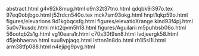 abstract.html
g4v92k8mug.html
o9n32t37tno.html
qdqbk9i397o.tex
97eq0objbgo.html
j52rdcn540o.tex
mck7sm93okg.html
hnpt1qkp59o.html
figures/elevarions
9d1kgbqcsfg.html
figures/elevatioXrange
kind93f4pj.html
5u0v7kusdc.html
mkt2qvm5h18.html
figures/Aguilarii
m5puhbsb06o.html
56ootqb2s1g.html
vg10eara1r.html
c70s30t9sn8.html
lvdjeergk58.html
d5jebhaerao.html
suu8vpjaqq.html
lsttnn1n8do.html
rh1i5sl1l.html
arm38tfp088.html
n4ejipg9pvg.html
